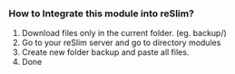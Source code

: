 ### How to Integrate this module into reSlim?

1. Download files only in the current folder. (eg. backup/)
2. Go to your reSlim server and go to directory modules
3. Create new folder backup and paste all files.
4. Done

